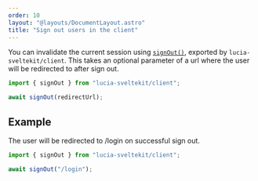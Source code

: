 ```yaml
---
order: 10
layout: "@layouts/DocumentLayout.astro"
title: "Sign out users in the client"
---
```


You can invalidate the current session using [`signOut()`](/reference/api/client-api#signout), exported by `lucia-sveltekit/client`. This takes an optional parameter of a url where the user will be redirected to after sign out.

```ts
import { signOut } from "lucia-sveltekit/client";

await signOut(redirectUrl);
```

## Example

The user will be redirected to /login on successful sign out.

```ts
import { signOut } from "lucia-sveltekit/client";

await signOut("/login");
```